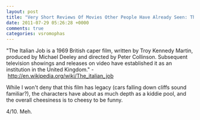 ```yaml
---
layout: post
title: "Very Short Reviews Of Movies Other People Have Already Seen: The Italian Job [1969]"
date: 2011-07-29 05:26:28 +0000
comments: true
categories: vsromophas
---
```


"The Italian Job is a 1969 British caper film, written by Troy Kennedy Martin, produced by Michael Deeley and directed by Peter Collinson. Subsequent television showings and releases on video have established it as an institution in the United Kingdom." - http://en.wikipedia.org/wiki/The_italian_job

While I won't deny that this film has legacy (cars falling down cliffs sound familiar?), the characters have about as much depth as a kiddie pool, and the overall cheesiness is to cheesy to be funny.

4/10. Meh.